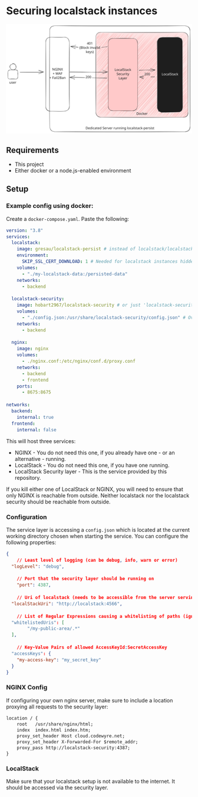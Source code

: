 # Securing localstack instances

![](./idea.excalidraw.svg)

## Requirements

- This project
- Either docker or a node.js-enabled environment

## Setup

### Example config using docker:

Create a `docker-compose.yaml`. Paste the following:

```yaml
version: "3.8"
services:
  localstack:
    image: gresau/localstack-persist # instead of localstack/localstack
    environment:
      SKIP_SSL_CERT_DOWNLOAD: 1 # Needed for localstack instances hidden from the internet.
    volumes:
      - "./my-localstack-data:/persisted-data"
    networks:
      - backend

  localstack-security:
    image: hobart2967/localstack-security # or just 'localstack-security' if built locally using `yarn build`
    volumes:
      - "./config.json:/usr/share/localstack-security/config.json" # Overwrite config as you wish.
    networks:
      - backend

  nginx:
    image: nginx
    volumes:
      - ./nginx.conf:/etc/nginx/conf.d/proxy.conf
    networks:
      - backend
      - frontend
    ports:
      - 8675:8675

networks:
  backend:
    internal: true
  frontend:
    internal: false
```

This will host three services:

- NGINX - You do not need this one, if you already have one - or an alternative - running.
- LocalStack - You do not need this one, if you have one running.
- LocalStack Security layer - This is the service provided by this repository.

If you kill either one of LocalStack or NGINX, you will need to ensure that only NGINX is reachable from outside. Neither localstack nor the localstack security should be reachable from outside.

### Configuration

The service layer is accessing a `config.json` which is located at the current working directory chosen when starting the service. You can configure the following properties:

```json
{
	// Least level of logging (can be debug, info, warn or error)
  "logLevel": "debug",

	// Port that the security layer should be running on
	"port": 4387,

	// Uri of localstack (needs to be accessible from the server serving the security layer)
  "localStackUri": "http://localstack:4566",

	// List of Regular Expressions causing a whitelisting of paths (ignoring AWS Sigv4 headers) (see regex101.com for phrasing regex :) )
  "whitelistedUris": [
		"/my-public-area/.*"
  ],

	// Key-Value Pairs of allowed AccessKeyId:SecretAccessKey
  "accessKeys": {
    "my-access-key": "my_secret_key"
  }
}
```

### NGINX Config

If configuring your own nginx server, make sure to include a location proxying all requests to the security layer:

```
location / {
	root   /usr/share/nginx/html;
	index  index.html index.htm;
	proxy_set_header Host cloud.codewyre.net;
	proxy_set_header X-Forwarded-For $remote_addr;
	proxy_pass http://localstack-security:4387;
}
```

### LocalStack

Make sure that your localstack setup is not available to the internet. It should be accessed via the security layer.